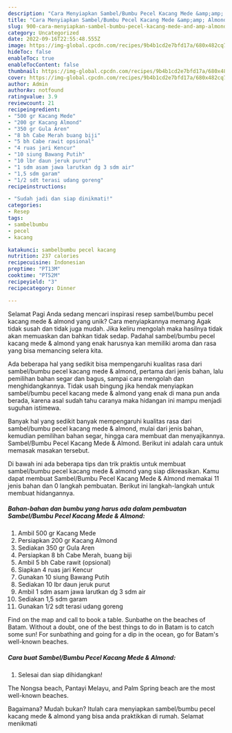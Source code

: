 ```yaml
---
description: "Cara Menyiapkan Sambel/Bumbu Pecel Kacang Mede &amp;amp; Almond yang Enak, Mantap"
title: "Cara Menyiapkan Sambel/Bumbu Pecel Kacang Mede &amp;amp; Almond yang Enak, Mantap"
slug: 900-cara-menyiapkan-sambel-bumbu-pecel-kacang-mede-and-amp-almond-yang-enak-mantap
category: Uncategorized
date: 2022-09-16T22:55:48.555Z
image: https://img-global.cpcdn.com/recipes/9b4b1cd2e7bfd17a/680x482cq70/sambelbumbu-pecel-kacang-mede-almond-foto-resep-utama.jpg
hideToc: false
enableToc: true
enableTocContent: false
thumbnail: https://img-global.cpcdn.com/recipes/9b4b1cd2e7bfd17a/680x482cq70/sambelbumbu-pecel-kacang-mede-almond-foto-resep-utama.jpg
cover: https://img-global.cpcdn.com/recipes/9b4b1cd2e7bfd17a/680x482cq70/sambelbumbu-pecel-kacang-mede-almond-foto-resep-utama.jpg
author: Admin
authorAv: notfound
ratingvalue: 3.9
reviewcount: 21
recipeingredient:
- "500 gr Kacang Mede"
- "200 gr Kacang Almond"
- "350 gr Gula Aren"
- "8 bh Cabe Merah buang biji"
- "5 bh Cabe rawit opsional"
- "4 ruas jari Kencur"
- "10 siung Bawang Putih"
- "10 lbr daun jeruk purut"
- "1 sdm asam jawa larutkan dg 3 sdm air"
- "1,5 sdm garam"
- "1/2 sdt terasi udang goreng"
recipeinstructions:

- "Sudah jadi dan siap dinikmati!"
categories:
- Resep
tags:
- sambelbumbu
- pecel
- kacang

katakunci: sambelbumbu pecel kacang 
nutrition: 237 calories
recipecuisine: Indonesian
preptime: "PT13M"
cooktime: "PT52M"
recipeyield: "3"
recipecategory: Dinner

---
```



Selamat Pagi Anda sedang mencari inspirasi resep sambel/bumbu pecel kacang mede &amp; almond yang unik? Cara menyiapkannya memang Agak tidak susah dan tidak juga mudah. Jika keliru mengolah maka hasilnya tidak akan memuaskan dan bahkan tidak sedap. Padahal sambel/bumbu pecel kacang mede &amp; almond yang enak harusnya kan memiliki aroma dan rasa yang bisa memancing selera kita.


Ada beberapa hal yang sedikit bisa mempengaruhi kualitas rasa dari sambel/bumbu pecel kacang mede &amp; almond, pertama dari jenis bahan, lalu pemilihan bahan segar dan bagus, sampai cara mengolah dan menghidangkannya. Tidak usah bingung jika hendak menyiapkan sambel/bumbu pecel kacang mede &amp; almond yang enak di mana pun anda berada, karena asal sudah tahu caranya maka hidangan ini mampu menjadi suguhan istimewa.

Banyak hal yang sedikit banyak mempengaruhi kualitas rasa dari sambel/bumbu pecel kacang mede &amp; almond, mulai dari jenis bahan, kemudian pemilihan bahan segar, hingga cara membuat dan menyajikannya. Sambel/Bumbu Pecel Kacang Mede &amp; Almond. Berikut ini adalah cara untuk memasak masakan tersebut.


Di bawah ini ada beberapa tips dan trik praktis untuk membuat sambel/bumbu pecel kacang mede &amp; almond yang siap dikreasikan. Kamu dapat membuat Sambel/Bumbu Pecel Kacang Mede &amp; Almond memakai 11 jenis bahan dan 0 langkah pembuatan. Berikut ini langkah-langkah untuk membuat hidangannya.

<!--inarticleads1-->

##### Bahan-bahan dan bumbu yang harus ada dalam pembuatan Sambel/Bumbu Pecel Kacang Mede &amp; Almond:

1. Ambil 500 gr Kacang Mede
1. Persiapkan 200 gr Kacang Almond
1. Sediakan 350 gr Gula Aren
1. Persiapkan 8 bh Cabe Merah, buang biji
1. Ambil 5 bh Cabe rawit (opsional)
1. Siapkan 4 ruas jari Kencur
1. Gunakan 10 siung Bawang Putih
1. Sediakan 10 lbr daun jeruk purut
1. Ambil 1 sdm asam jawa larutkan dg 3 sdm air
1. Sediakan 1,5 sdm garam
1. Gunakan 1/2 sdt terasi udang goreng


Find on the map and call to book a table. Sunbathe on the beaches of Batam. Without a doubt, one of the best things to do in Batam is to catch some sun! For sunbathing and going for a dip in the ocean, go for Batam&#39;s well-known beaches. 

<!--inarticleads2-->

##### Cara buat Sambel/Bumbu Pecel Kacang Mede &amp; Almond:


1. Selesai dan siap dihidangkan!

The Nongsa beach, Pantayi Melayu, and Palm Spring beach are the most well-known beaches. 

Bagaimana? Mudah bukan? Itulah cara menyiapkan sambel/bumbu pecel kacang mede &amp; almond yang bisa anda praktikkan di rumah. Selamat menikmati
